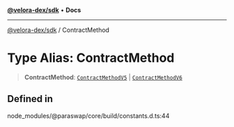 [**@velora-dex/sdk**](../README.md) • **Docs**

***

[@velora-dex/sdk](../globals.md) / ContractMethod

# Type Alias: ContractMethod

> **ContractMethod**: [`ContractMethodV5`](../enumerations/ContractMethodV5.md) \| [`ContractMethodV6`](../enumerations/ContractMethodV6.md)

## Defined in

node\_modules/@paraswap/core/build/constants.d.ts:44
